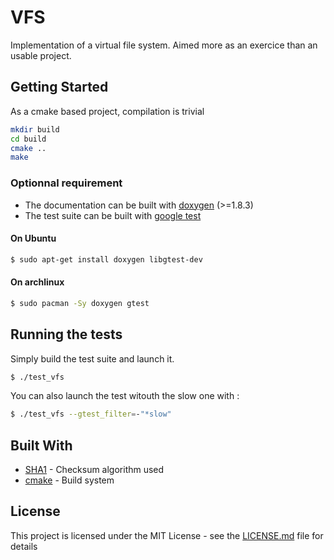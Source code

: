 # VFS

Implementation of a virtual file system. Aimed more as an exercice than an usable project.

## Getting Started

As a cmake based project, compilation is trivial

```bash
mkdir build
cd build
cmake ..
make
```

### Optionnal requirement

* The documentation can be built with [doxygen](http://www.stack.nl/~dimitri/doxygen/) (>=1.8.3)
* The test suite can be built with [google test](https://github.com/google/googletest)

#### On Ubuntu

```bash
$ sudo apt-get install doxygen libgtest-dev
```

#### On archlinux
```bash
$ sudo pacman -Sy doxygen gtest
```

## Running the tests

Simply build the test suite and launch it.

```bash
$ ./test_vfs
```

You can also launch the test witouth the slow one with :
```bash
$ ./test_vfs --gtest_filter=-"*slow"
```

## Built With

* [SHA1](https://github.com/vog/sha1) - Checksum algorithm used
* [cmake](https://cmake.org/) - Build system

## License

This project is licensed under the MIT License - see the [LICENSE.md](LICENSE.md) file for details



